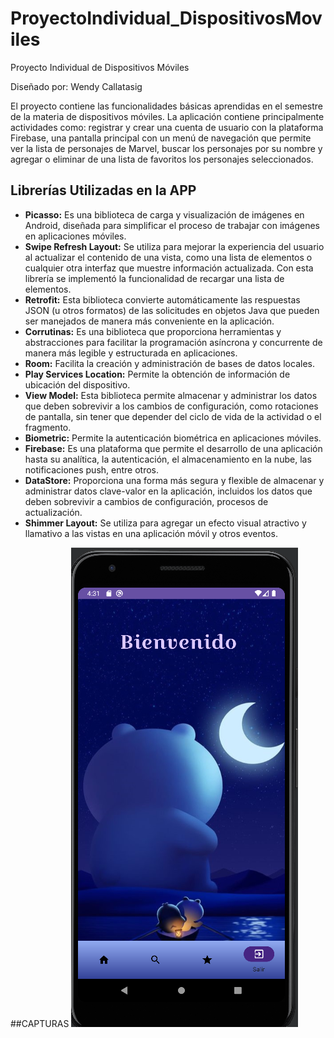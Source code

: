 # ProyectoIndividual_DispositivosMoviles
Proyecto Individual de Dispositivos Móviles

Diseñado por: Wendy Callatasig

El proyecto contiene las funcionalidades básicas aprendidas en el semestre de la materia de dispositivos móviles. La aplicación contiene principalmente actividades como: registrar y crear una cuenta de usuario con la plataforma Firebase, una pantalla principal con un menú de navegación que permite ver la lista de personajes de Marvel, buscar los personajes por su nombre y agregar o eliminar de una lista de favoritos los personajes seleccionados.

## Librerías Utilizadas en la APP
- **Picasso:** Es una biblioteca de carga y visualización de imágenes en Android, diseñada para simplificar el proceso de trabajar con imágenes en aplicaciones móviles.
- **Swipe Refresh Layout:** Se utiliza para mejorar la experiencia del usuario al actualizar el contenido de una vista, como una lista de elementos o cualquier otra interfaz que muestre información actualizada. Con esta librería se implementó la funcionalidad de recargar una lista de elementos.
- **Retrofit:** Esta biblioteca convierte automáticamente las respuestas JSON (u otros formatos) de las solicitudes en objetos Java que pueden ser manejados de manera más conveniente en la aplicación.
- **Corrutinas:** Es una biblioteca que proporciona herramientas y abstracciones para facilitar la programación asíncrona y concurrente de manera más legible y estructurada en aplicaciones.
- **Room:** Facilita la creación y administración de bases de datos locales.
- **Play Services Location:** Permite la obtención de información de ubicación del dispositivo.
- **View Model:** Esta biblioteca permite almacenar y administrar los datos que deben sobrevivir a los cambios de configuración, como rotaciones de pantalla, sin tener que depender del ciclo de vida de la actividad o el fragmento.
- **Biometric:** Permite la autenticación biométrica en aplicaciones móviles.
- **Firebase:** Es una plataforma que permite el desarrollo de una aplicación hasta su analítica, la autenticación, el almacenamiento en la nube, las notificaciones push, entre otros.
- **DataStore:** Proporciona una forma más segura y flexible de almacenar y administrar datos clave-valor en la aplicación, incluidos los datos que deben sobrevivir a cambios de configuración, procesos de actualización.
- **Shimmer Layout:** Se utiliza para agregar un efecto visual atractivo y llamativo a las vistas en una aplicación móvil y otros eventos.


##CAPTURAS
![Pantalla Inicial](https://github.com/WendyJazmin/ProyectoIndividual_DispositivosMoviles/blob/main/PaginaPrincipal.png)
